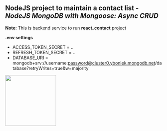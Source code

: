 ## NodeJS project to maintain a contact list - *NodeJS MongoDB with Mongoose: Async CRUD*

**Note:**
This is backend service to run **react_contact** project

**.env settings**
- ACCESS_TOKEN_SECRET = ..
- REFRESH_TOKEN_SECRET = ..
- DATABASE_URI = mongodb+srv://username:password@cluster0.ybonlek.mongodb.net/database?retryWrites=true&w=majority

[<img src="https://cdn.gomix.com/2bdfb3f8-05ef-4035-a06e-2043962a3a13%2Fremix-button.svg" width="163px" />](https://glitch.com/edit/#!/import/github/rajeendra/nodejs_mongo_api)
